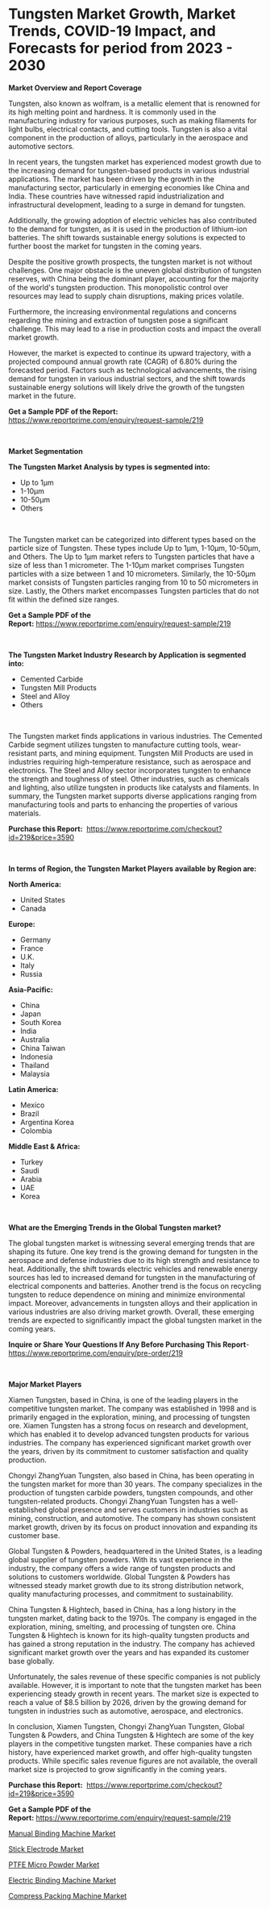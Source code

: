 <p><h1>Tungsten Market Growth, Market Trends, COVID-19 Impact, and Forecasts for period from 2023 - 2030</h1></p><p><strong>Market Overview and Report Coverage</strong></p>
<p><p>Tungsten, also known as wolfram, is a metallic element that is renowned for its high melting point and hardness. It is commonly used in the manufacturing industry for various purposes, such as making filaments for light bulbs, electrical contacts, and cutting tools. Tungsten is also a vital component in the production of alloys, particularly in the aerospace and automotive sectors.</p><p>In recent years, the tungsten market has experienced modest growth due to the increasing demand for tungsten-based products in various industrial applications. The market has been driven by the growth in the manufacturing sector, particularly in emerging economies like China and India. These countries have witnessed rapid industrialization and infrastructural development, leading to a surge in demand for tungsten.</p><p>Additionally, the growing adoption of electric vehicles has also contributed to the demand for tungsten, as it is used in the production of lithium-ion batteries. The shift towards sustainable energy solutions is expected to further boost the market for tungsten in the coming years.</p><p>Despite the positive growth prospects, the tungsten market is not without challenges. One major obstacle is the uneven global distribution of tungsten reserves, with China being the dominant player, accounting for the majority of the world's tungsten production. This monopolistic control over resources may lead to supply chain disruptions, making prices volatile.</p><p>Furthermore, the increasing environmental regulations and concerns regarding the mining and extraction of tungsten pose a significant challenge. This may lead to a rise in production costs and impact the overall market growth.</p><p>However, the market is expected to continue its upward trajectory, with a projected compound annual growth rate (CAGR) of 6.80% during the forecasted period. Factors such as technological advancements, the rising demand for tungsten in various industrial sectors, and the shift towards sustainable energy solutions will likely drive the growth of the tungsten market in the future.</p></p>
<p><strong>Get a Sample PDF of the Report:</strong> <a href="https://www.reportprime.com/enquiry/request-sample/219">https://www.reportprime.com/enquiry/request-sample/219</a></p>
<p>&nbsp;</p>
<p><strong>Market Segmentation</strong></p>
<p><strong>The Tungsten Market Analysis by types is segmented into:</strong></p>
<p><ul><li>Up to 1μm</li><li>1-10μm</li><li>10-50μm</li><li>Others</li></ul></p>
<p>&nbsp;</p>
<p><p>The Tungsten market can be categorized into different types based on the particle size of Tungsten. These types include Up to 1μm, 1-10μm, 10-50μm, and Others. The Up to 1μm market refers to Tungsten particles that have a size of less than 1 micrometer. The 1-10μm market comprises Tungsten particles with a size between 1 and 10 micrometers. Similarly, the 10-50μm market consists of Tungsten particles ranging from 10 to 50 micrometers in size. Lastly, the Others market encompasses Tungsten particles that do not fit within the defined size ranges.</p></p>
<p><strong>Get a Sample PDF of the Report:</strong>&nbsp;<a href="https://www.reportprime.com/enquiry/request-sample/219">https://www.reportprime.com/enquiry/request-sample/219</a></p>
<p>&nbsp;</p>
<p><strong>The Tungsten Market Industry Research by Application is segmented into:</strong></p>
<p><ul><li>Cemented Carbide</li><li>Tungsten Mill Products</li><li>Steel and Alloy</li><li>Others</li></ul></p>
<p>&nbsp;</p>
<p><p>The Tungsten market finds applications in various industries. The Cemented Carbide segment utilizes tungsten to manufacture cutting tools, wear-resistant parts, and mining equipment. Tungsten Mill Products are used in industries requiring high-temperature resistance, such as aerospace and electronics. The Steel and Alloy sector incorporates tungsten to enhance the strength and toughness of steel. Other industries, such as chemicals and lighting, also utilize tungsten in products like catalysts and filaments. In summary, the Tungsten market supports diverse applications ranging from manufacturing tools and parts to enhancing the properties of various materials.</p></p>
<p><strong>Purchase this Report:</strong>&nbsp; <a href="https://www.reportprime.com/checkout?id=219&price=3590">https://www.reportprime.com/checkout?id=219&price=3590</a></p>
<p>&nbsp;</p>
<p><strong>In terms of Region, the Tungsten Market Players available by Region are:</strong></p>
<p>
    <p> <strong> North America: </strong>
        <ul>
            <li>United States</li>
            <li>Canada</li>
        </ul>
        </p> 
    <p> <strong> Europe: </strong>
        <ul>
            <li>Germany</li>
            <li>France</li>
            <li>U.K.</li>
            <li>Italy</li>
            <li>Russia</li>
        </ul>
        </p> 
    <p> <strong> Asia-Pacific: </strong>
        <ul>
            <li>China</li>
            <li>Japan</li>
            <li>South Korea</li>
            <li>India</li>
            <li>Australia</li>
            <li>China Taiwan</li>
            <li>Indonesia</li>
            <li>Thailand</li>
            <li>Malaysia</li>
        </ul>
        </p> 
    <p> <strong> Latin America: </strong>
        <ul>
            <li>Mexico</li>
            <li>Brazil</li>
            <li>Argentina Korea</li>
            <li>Colombia</li>
        </ul>
        </p> 
    <p> <strong> Middle East & Africa: </strong>
        <ul>
            <li>Turkey</li>
            <li>Saudi</li>
            <li>Arabia</li>
            <li>UAE</li>
            <li>Korea</li>
        </ul>
    </p>
    </p>
<p>&nbsp;</p>
<p><strong>What are the Emerging Trends in the Global Tungsten market?</strong></p>
<p><p>The global tungsten market is witnessing several emerging trends that are shaping its future. One key trend is the growing demand for tungsten in the aerospace and defense industries due to its high strength and resistance to heat. Additionally, the shift towards electric vehicles and renewable energy sources has led to increased demand for tungsten in the manufacturing of electrical components and batteries. Another trend is the focus on recycling tungsten to reduce dependence on mining and minimize environmental impact. Moreover, advancements in tungsten alloys and their application in various industries are also driving market growth. Overall, these emerging trends are expected to significantly impact the global tungsten market in the coming years.</p></p>
<p><strong>Inquire or Share Your Questions If Any Before Purchasing This Report</strong>- <a href="https://www.reportprime.com/enquiry/pre-order/219">https://www.reportprime.com/enquiry/pre-order/219</a></p>
<p>&nbsp;</p>
<p><strong>Major Market Players</strong></p>
<p><p>Xiamen Tungsten, based in China, is one of the leading players in the competitive tungsten market. The company was established in 1998 and is primarily engaged in the exploration, mining, and processing of tungsten ore. Xiamen Tungsten has a strong focus on research and development, which has enabled it to develop advanced tungsten products for various industries. The company has experienced significant market growth over the years, driven by its commitment to customer satisfaction and quality production.</p><p>Chongyi ZhangYuan Tungsten, also based in China, has been operating in the tungsten market for more than 30 years. The company specializes in the production of tungsten carbide powders, tungsten compounds, and other tungsten-related products. Chongyi ZhangYuan Tungsten has a well-established global presence and serves customers in industries such as mining, construction, and automotive. The company has shown consistent market growth, driven by its focus on product innovation and expanding its customer base.</p><p>Global Tungsten & Powders, headquartered in the United States, is a leading global supplier of tungsten powders. With its vast experience in the industry, the company offers a wide range of tungsten products and solutions to customers worldwide. Global Tungsten & Powders has witnessed steady market growth due to its strong distribution network, quality manufacturing processes, and commitment to sustainability.</p><p>China Tungsten & Hightech, based in China, has a long history in the tungsten market, dating back to the 1970s. The company is engaged in the exploration, mining, smelting, and processing of tungsten ore. China Tungsten & Hightech is known for its high-quality tungsten products and has gained a strong reputation in the industry. The company has achieved significant market growth over the years and has expanded its customer base globally.</p><p>Unfortunately, the sales revenue of these specific companies is not publicly available. However, it is important to note that the tungsten market has been experiencing steady growth in recent years. The market size is expected to reach a value of $8.5 billion by 2026, driven by the growing demand for tungsten in industries such as automotive, aerospace, and electronics.</p><p>In conclusion, Xiamen Tungsten, Chongyi ZhangYuan Tungsten, Global Tungsten & Powders, and China Tungsten & Hightech are some of the key players in the competitive tungsten market. These companies have a rich history, have experienced market growth, and offer high-quality tungsten products. While specific sales revenue figures are not available, the overall market size is projected to grow significantly in the coming years.</p></p>
<p><strong>Purchase this Report:</strong>&nbsp;&nbsp;<a href="https://www.reportprime.com/checkout?id=219&price=3590">https://www.reportprime.com/checkout?id=219&price=3590</a></p>
<p></p>
<p><strong>Get a Sample PDF of the Report:</strong>&nbsp;<a href="https://www.reportprime.com/enquiry/request-sample/219">https://www.reportprime.com/enquiry/request-sample/219</a></p>
<p><p><a href="https://medium.com/@maxinefeest1904/manual-binding-machine-market-trends-forecast-and-competitive-analysis-to-2030-c8a517fbb379">Manual Binding Machine Market</a></p><p><a href="https://github.com/BryceTownsendr/Market-Research-Report-List-2/blob/main/stick-electrode-market.md">Stick Electrode Market</a></p><p><a href="https://github.com/WillieWoodard/Market-Research-Report-List-2/blob/main/ptfe-micro-powder-market.md">PTFE Micro Powder Market</a></p><p><a href="https://medium.com/@cullenblick/electric-binding-machine-market-research-report-its-history-and-forecast-2023-to-2030-6a28ce1c14ef">Electric Binding Machine Market</a></p><p><a href="https://medium.com/@amaliarobel/compress-packing-machine-market-report-reveals-the-latest-trends-and-growth-opportunities-of-this-5c1b74117600">Compress Packing Machine Market</a></p></p>